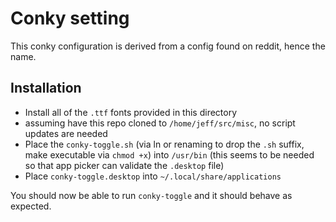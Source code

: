 # Conky setting

This conky configuration is derived from a config found on reddit, hence the name.

## Installation

- Install all of the `.ttf` fonts provided in this directory
- assuming have this repo cloned to `/home/jeff/src/misc`, no script updates are needed
- Place the `conky-toggle.sh` (via ln or renaming to drop the `.sh` suffix, make executable via `chmod +x`) into `/usr/bin` (this seems to be needed so that app picker can validate the `.desktop` file)
- Place `conky-toggle.desktop` into `~/.local/share/applications`

You should now be able to run `conky-toggle` and it should behave as expected.
